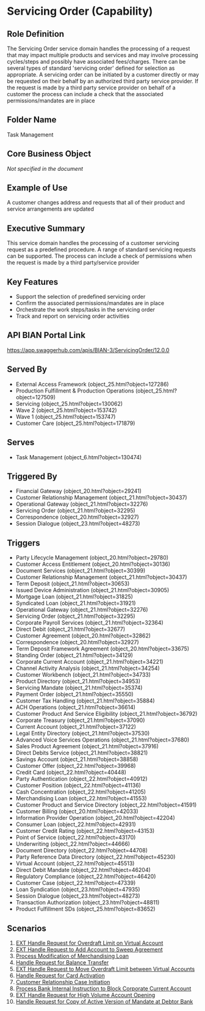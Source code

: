 # Servicing Order (Capability)

## Role Definition
The Servicing Order service domain handles the processing of a request that may impact multiple products and services and may involve processing cycles/steps and possibly have associated fees/charges. There can be several types of standard 'servicing order' defined for selection as appropriate. A servicing order can be initiated by a customer directly or may be requested on their behalf by an authorized third party service provider. If the request is made by a third party service provider on behalf of a customer the process can include a check that the associated permissions/mandates are in place

## Folder Name
Task Management

## Core Business Object
*Not specified in the document*

## Example of Use
A customer changes address and requests that all of their product and service arrangements are updated

## Executive Summary
This service domain handles the processing of a customer servicing request as a predefined procedure. A range of standard servicing requests can be supported. The process can include a check of permissions when the request is made by a third party/service provider

## Key Features
- Support the selection of predefined servicing order
- Confirm the associated permissions/mandates are in place
- Orchestrate the work steps/tasks in the servicing order
- Track and report on servicing order activities

## API BIAN Portal Link
https://app.swaggerhub.com/apis/BIAN-3/ServicingOrder/12.0.0

## Served By
- External Access Framework (object_25.html?object=127286)
- Production Fulfillment & Production Operations (object_25.html?object=127509)
- Servicing (object_25.html?object=130062)
- Wave 2 (object_25.html?object=153742)
- Wave 1 (object_25.html?object=153747)
- Customer Care (object_25.html?object=171879)

## Serves
- Task Management (object_6.html?object=130474)

## Triggered By
- Financial Gateway (object_20.html?object=29241)
- Customer Relationship Management (object_21.html?object=30437)
- Operational Gateway (object_21.html?object=32276)
- Servicing Order (object_21.html?object=32295)
- Correspondence (object_20.html?object=32927)
- Session Dialogue (object_23.html?object=48273)

## Triggers
- Party Lifecycle Management (object_20.html?object=29780)
- Customer Access Entitlement (object_20.html?object=30136)
- Document Services (object_21.html?object=30399)
- Customer Relationship Management (object_21.html?object=30437)
- Term Deposit (object_21.html?object=30653)
- Issued Device Administration (object_21.html?object=30905)
- Mortgage Loan (object_21.html?object=31825)
- Syndicated Loan (object_21.html?object=31921)
- Operational Gateway (object_21.html?object=32276)
- Servicing Order (object_21.html?object=32295)
- Corporate Payroll Services (object_21.html?object=32364)
- Direct Debit (object_21.html?object=32677)
- Customer Agreement (object_20.html?object=32862)
- Correspondence (object_20.html?object=32927)
- Term Deposit Framework Agreement (object_20.html?object=33675)
- Standing Order (object_21.html?object=34129)
- Corporate Current Account (object_21.html?object=34221)
- Channel Activity Analysis (object_21.html?object=34254)
- Customer Workbench (object_21.html?object=34733)
- Product Directory (object_21.html?object=34953)
- Servicing Mandate (object_21.html?object=35374)
- Payment Order (object_21.html?object=35550)
- Customer Tax Handling (object_21.html?object=35884)
- ACH Operations (object_21.html?object=36614)
- Customer Product And Service Eligibility (object_21.html?object=36792)
- Corporate Treasury (object_21.html?object=37090)
- Current Account (object_21.html?object=37122)
- Legal Entity Directory (object_21.html?object=37530)
- Advanced Voice Services Operations (object_21.html?object=37680)
- Sales Product Agreement (object_21.html?object=37916)
- Direct Debits Service (object_21.html?object=38821)
- Savings Account (object_21.html?object=38858)
- Customer Offer (object_22.html?object=39968)
- Credit Card (object_22.html?object=40448)
- Party Authentication (object_22.html?object=40912)
- Customer Position (object_22.html?object=41136)
- Cash Concentration (object_22.html?object=41205)
- Merchandising Loan (object_22.html?object=41553)
- Customer Product and Service Directory (object_22.html?object=41591)
- Customer Billing (object_20.html?object=42033)
- Information Provider Operation (object_20.html?object=42204)
- Consumer Loan (object_22.html?object=42931)
- Customer Credit Rating (object_22.html?object=43153)
- Point of Service (object_22.html?object=43170)
- Underwriting (object_22.html?object=44666)
- Document Directory (object_22.html?object=44708)
- Party Reference Data Directory (object_22.html?object=45230)
- Virtual Account (object_22.html?object=45513)
- Direct Debit Mandate (object_22.html?object=46204)
- Regulatory Compliance (object_22.html?object=46420)
- Customer Case (object_22.html?object=47339)
- Loan Syndication (object_23.html?object=47935)
- Session Dialogue (object_23.html?object=48273)
- Transaction Authorization (object_23.html?object=48811)
- Product Fulfillment SDs (object_25.html?object=83652)

## Scenarios
1. [EXT Handle Request for Overdraft Limit on Virtual Account](views/view_55055.html)
2. [EXT Handle Request to Add Account to Sweep Agreement](views/view_55061.html)
3. [Process Modification of Merchandising Loan](views/view_55069.html)
4. [Handle Request for Balance Transfer](views/view_55031.html)
5. [EXT Handle Request to Move Overdraft Limit between Virtual Accounts](views/view_54989.html)
6. [Handle Request for Card Activation](views/view_55025.html)
7. [Customer Relationship Case Initiation](views/view_55022.html)
8. [Process Bank Internal Instruction to Block Corporate Current Account](views/view_54931.html)
9. [EXT Handle Request for High Volume Account Opening](views/view_54681.html)
10. [Handle Request for Copy of Active Version of Mandate at Debtor Bank](views/view_55016.html)